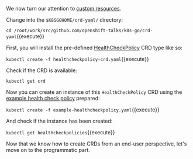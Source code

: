 We now turn our attention to [custom resources](https://kubernetes.io/docs/concepts/extend-kubernetes/api-extension/custom-resources/). 

Change into the `$K8SGOHOME/crd-yaml/` directory:

`cd /root/work/src/github.com/openshift-talks/k8s-go/crd-yaml`{{execute}}


First, you will install the pre-defined [HealthCheckPolicy](https://github.com/openshift-talks/k8s-go/blob/master/crd-yaml/healthcheckpolicy-crd.yaml) CRD type like so:

`kubectl create -f healthcheckpolicy-crd.yaml`{{execute}}

Check if the CRD is available:

`kubectl get crd`

Now you can create an instance of this `HealthCheckPolicy` CRD using the [example health check policy](https://github.com/openshift-talks/k8s-go/blob/master/crd-yaml/example-healthcheckpolicy.yaml) prepared:

`kubectl create -f example-healthcheckpolicy.yaml`{{execute}}

And check if the instance has been created:

`kubectl get healthcheckpolicies`{{execute}}

Now that we know how to create CRDs from an end-user perspective, let's move on to the programmatic part.